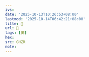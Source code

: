 ```yaml
---
ivs:
date: '2025-10-13T10:26:53+08:00'
lastmod: '2025-10-14T06:42:21+08:00'
title: 􀚔
url: 􀚔
tags: [䉛]
hex: 
src: GHZR
note:
---
```

